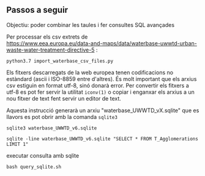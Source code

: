 ## Passos a seguir 

Objectiu: poder combinar les taules i fer consultes SQL avançades

Per processar els csv extrets de<br>https://www.eea.europa.eu/data-and-maps/data/waterbase-uwwtd-urban-waste-water-treatment-directive-5 :

```shell
python3.7 import_waterbase_csv_files.py
```

Els fitxers descarregats de la web europea tenen codificacions no estàndard
(ascii i ISO-8859 entre d'altres). És molt important que els arxius csv
estiguin en format utf-8, sinó donarà error. Per convertir els fitxers a utf-8
es pot fer servir la utilitat ```iconv(1)``` o copiar i enganxar els arxius a
un nou fitxer de text fent servir un editor de text.

Aquesta instrucció generarà un arxiu "waterbase_UWWTD_vX.sqlite" que es llavors es pot obrir amb la comanda ```sqlite3``` 

```shell
sqlite3 waterbase_UWWTD_v6.sqlite
```

```shell
sqlite -line waterbase_UWWTD_v6.sqlite "SELECT * FROM T_Agglomerations LIMIT 1"
```

executar consulta amb sqlite

```shell
bash query_sqlite.sh
```
